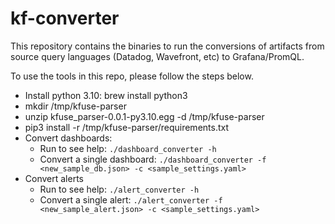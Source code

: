 # kf-converter

This repository contains the binaries to run the conversions of artifacts from source query languages (Datadog, Wavefront, etc) to Grafana/PromQL.

To use the tools in this repo, please follow the steps below.

* Install python 3.10: brew install python3
* mkdir /tmp/kfuse-parser
* unzip kfuse_parser-0.0.1-py3.10.egg -d /tmp/kfuse-parser
* pip3 install -r /tmp/kfuse-parser/requirements.txt
* Convert dashboards:
   - Run to see help: `./dashboard_converter -h`
   - Convert a single dashboard: `./dashboard_converter -f <new_sample_db.json> -c <sample_settings.yaml>`
* Convert alerts
   - Run to see help: `./alert_converter -h`
   - Convert a single alert: `./alert_converter -f <new_sample_alert.json> -c <sample_settings.yaml>`
